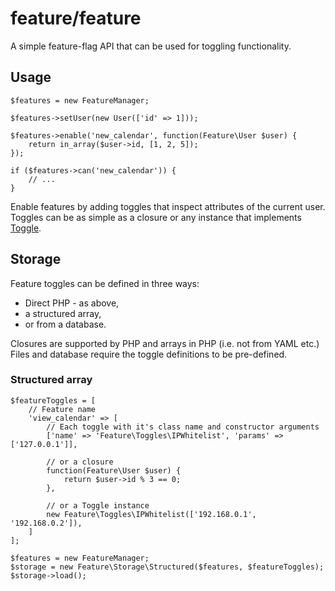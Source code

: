 # feature/feature

A simple feature-flag API that can be used for toggling functionality.

## Usage

    $features = new FeatureManager;

    $features->setUser(new User(['id' => 1]));

    $features->enable('new_calendar', function(Feature\User $user) {
        return in_array($user->id, [1, 2, 5]);
    });

    if ($features->can('new_calendar')) {
        // ...
    }

Enable features by adding toggles that inspect attributes of the current user.
Toggles can be as simple as a closure or any instance that implements
[Toggle](src/Toggle.php).

## Storage

Feature toggles can be defined in three ways:

-   Direct PHP - as above,
-   a structured array,
-   or from a database.

Closures are supported by PHP and arrays in PHP (i.e. not from YAML etc.) Files
and database require the toggle definitions to be pre-defined.

### Structured array

    $featureToggles = [
        // Feature name
        'view_calendar' => [
            // Each toggle with it's class name and constructor arguments
            ['name' => 'Feature\Toggles\IPWhitelist', 'params' => ['127.0.0.1']],

            // or a closure
            function(Feature\User $user) {
                return $user->id % 3 == 0;
            },

            // or a Toggle instance
            new Feature\Toggles\IPWhitelist(['192.168.0.1', '192.168.0.2']),
        ]
    ];

    $features = new FeatureManager;
    $storage = new Feature\Storage\Structured($features, $featureToggles);
    $storage->load();
